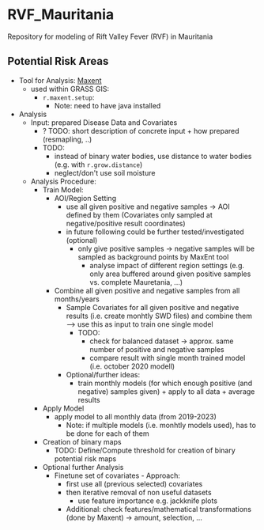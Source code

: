 # RVF_Mauritania
Repository for modeling of Rift Valley Fever (RVF) in Mauritania

## Potential Risk Areas
- Tool for Analysis: [Maxent](https://biodiversityinformatics.amnh.org/open_source/maxent/)
  - used within GRASS GIS: 
    - `r.maxent.setup`:
      - Note: need to have java installed
- Analysis
  - Input: prepared Disease Data and Covariates
    - ? TODO: short description of concrete input + how prepared (resmapling, ..)
    - TODO:
      - instead of binary water bodies, use distance to water bodies (e.g. with `r.grow.distance`)
      - neglect/don't use soil moisture
  - Analysis Procedure:
    - Train Model:
      - AOI/Region Setting
        - use all given positive and negative samples -> AOI defined by them (Covariates only sampled at negative/positive result coordinates)
        - in future following could be further tested/investigated (optional)
          - only give positive samples -> negative samples will be sampled as background points by MaxEnt tool
            - analyse impact of different region settings (e.g. only area buffered around given positive samples vs. complete Mauretania, ...)
      - Combine all given positive and negative samples from all months/years
        - Sample Covariates for all given positive and negative results (i.e. create monhtly SWD files) and combine them --> use this as input to train one single model
          - TODO:
            - check for balanced dataset -> approx. same number of positive and negative samples
            - compare result with single month trained model (i.e. october 2020 modell)
        - Optional/further ideas:
          - train monthly models (for which enough positive (and negative) samples given) + apply to all data + average results
    - Apply Model
      - apply model to all monthly data (from 2019-2023)
        - Note: if multiple models (i.e. monhtly models used), has to be done for each of them
    - Creation of binary maps
      - TODO: Define/Compute threshold for creation of binary potential risk maps
    - Optional further Analysis
      - Finetune set of covariates - Approach:
        - first use all (previous selected) covariates
        - then iterative removal of non useful datasets
          - use feature importance e.g. jackknife plots
        - Additional: check features/mathematical transformations (done by Maxent) -> amount, selection, ...

